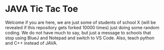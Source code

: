# JAVA Tic Tac Toe
Welcome if you are here, we are just some of students of school X (will be revealed if this repository gets forked 10000 times) just doing some random coding. We do not have much to say, but just a message to schools that stop using BlueJ and Notepad and switch to VS Code. Also, teach python and C++ instead of JAVA.
